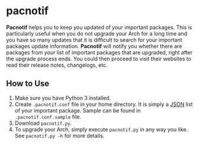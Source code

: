 
pacnotif
========

**Pacnotif** helps you to keep you updated of *your* important packages. This is particularly useful when you do not upgrade your Arch for a long time and you have so many updates that it is difficult to search for your important packages update information. **Pacnotif** will notify you whether there are packages from *your* list of important packages that are upgraded, right after the upgrade process ends. You could then proceed to visit their websites to read their release notes, changelogs, etc.

How to Use
----------

 1. Make sure you have Python 3 installed.
 2. Create ``.pacnotif.conf`` file in your home directory. It is simply a [JSON][1] list of your important package. Sample can be found in `.pacnotif.conf.sample` file.
 3. Download ``pacnotif.py``.
 4. To upgrade your Arch, simply execute ``pacnotif.py`` in any way you like. See ``pacnotif.py -h`` for more details.

  [1]: http://www.json.org/
